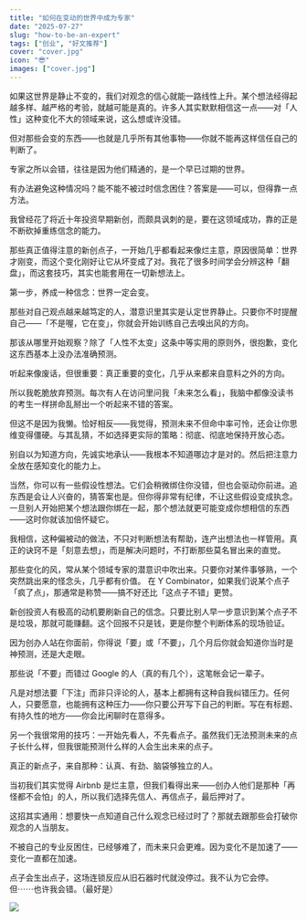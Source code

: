 ```yaml
---
title: "如何在变动的世界中成为专家"
date: "2025-07-27"
slug: "how-to-be-an-expert"
tags: ["创业", "好文推荐"]
cover: "cover.jpg"
icon: "😎"
images: ["cover.jpg"]
---
```

如果这世界是静止不变的，我们对观念的信心就能一路线性上升。某个想法经得起越多样、越严格的考验，就越可能是真的。许多人其实默默相信这一点——对「人性」这种变化不大的领域来说，这么想或许没错。



但对那些会变的东西——也就是几乎所有其他事物——你就不能再这样信任自己的判断了。



专家之所以会错，往往是因为他们精通的，是一个早已过期的世界。



有办法避免这种情况吗？能不能不被过时信念困住？答案是——可以，但得靠一点方法。



我曾经花了将近十年投资早期新创，而颇具讽刺的是，要在这领域成功，靠的正是不断砍掉重练信念的能力。



那些真正值得注意的新创点子，一开始几乎都看起来像烂主意，原因很简单：世界才刚变，而这个变化刚好让它从坏变成了对。我花了很多时间学会分辨这种「翻盘」，而这套技巧，其实也能套用在一切新想法上。



第一步，养成一种信念：世界一定会变。



那些对自己观点越来越笃定的人，潜意识里其实是认定世界静止。只要你不时提醒自己——「不是喔，它在变」，你就会开始训练自己去嗅出风的方向。



那该从哪里开始观察？除了「人性不太变」这条中等实用的原则外，很抱歉，变化这东西基本上没办法准确预测。



听起来像废话，但很重要：真正重要的变化，几乎从来都来自意料之外的方向。



所以我乾脆放弃预测。每次有人在访问里问我「未来怎么看」，我脑中都像没读书的考生一样拼命乱掰出一个听起来不错的答案。



但这不是因为我懒。恰好相反——我觉得，预测未来不但命中率可怜，还会让你思维变得僵硬。与其乱猜，不如选择更实际的策略：彻底、彻底地保持开放心态。



别自以为知道方向，先诚实地承认——我根本不知道哪边才是对的。然后把注意力全放在感知变化的能力上。



当然，你可以有一些假设性想法。它们会稍微绑住你没错，但也会驱动你前进。追东西是会让人兴奋的，猜答案也是。但你得非常有纪律，不让这些假设变成执念。
一旦别人开始把某个想法跟你绑在一起，那个想法就更可能变成你想相信的东西——这时你就该加倍怀疑它。



我相信，这种偏被动的做法，不只对判断想法有帮助，连产出想法也一样管用。真正的诀窍不是「刻意去想」，而是解决问题时，不打断那些莫名冒出来的直觉。



那些变化的风，常从某个领域专家的潜意识中吹出来。只要你对某件事够熟，一个突然跳出来的怪念头，几乎都有价值。
在 Y Combinator，如果我们说某个点子「疯了点」，那通常是称赞——搞不好还比「这点子不错」更赞。



新创投资人有极高的动机要刷新自己的信念。只要比别人早一步意识到某个点子不是垃圾，那就可能赚翻。这个回报不只是钱，更是你整个判断体系的现场验证。



因为创办人站在你面前，你得说「要」或「不要」，几个月后你就会知道你当时是神预测，还是大走眼。



那些说「不要」而错过 Google 的人（真的有几个），这笔帐会记一辈子。



凡是对想法要「下注」而非只评论的人，基本上都拥有这种自我纠错压力。任何人，只要愿意，也能拥有这种压力——你只要公开写下自己的判断。写在有标题、有持久性的地方——你会比闲聊时在意得多。



另一个我很常用的技巧：一开始先看人，不先看点子。虽然我们无法预测未来的点子长什么样，但我很能预测什么样的人会生出未来的点子。



真正的新点子，来自那种：认真、有劲、脑袋够独立的人。



当初我们其实觉得 Airbnb 是烂主意，但我们看得出来——创办人他们是那种「再怪都不会怕」的人，所以我们选择先信人、再信点子，最后押对了。



这招其实通用：想要快一点知道自己什么观念已经过时了？那就去跟那些会打破你观念的人当朋友。



不被自己的专业反困住，已经够难了，而未来只会更难。因为变化不是加速了——变化一直都在加速。



点子会生出点子，这场连锁反应从旧石器时代就没停过。我不认为它会停。
但⋯⋯也许我会错。（最好是）




![](https://prod-files-secure.s3.us-west-2.amazonaws.com/112d0858-5090-4d34-a606-b75eb8d65fd2/46476355-9cf3-4e99-9b7a-3531bc426380/1000202064.png?X-Amz-Algorithm=AWS4-HMAC-SHA256&X-Amz-Content-Sha256=UNSIGNED-PAYLOAD&X-Amz-Credential=ASIAZI2LB46677RCPOZQ%2F20251018%2Fus-west-2%2Fs3%2Faws4_request&X-Amz-Date=20251018T201357Z&X-Amz-Expires=3600&X-Amz-Security-Token=IQoJb3JpZ2luX2VjEBsaCXVzLXdlc3QtMiJGMEQCIARo%2B28fgCLXQZZ8MX%2Ft%2FoOqF%2FKQVcS4%2B%2B8IZq9jPnxXAiA1bD%2FiJrVmPiE6Zjrlyk1KU2fcHB6T6I9LgXFS5%2BVt%2BSqIBAjE%2F%2F%2F%2F%2F%2F%2F%2F%2F%2F8BEAAaDDYzNzQyMzE4MzgwNSIMdB%2BYKWqfTeIyiahgKtwDS3v1CCd0S%2FKcvHjVTK1j2dOKEGlEZATOK8sN8SVvoetBqyrPb%2F6tok2wQZd%2FW9aP0O2kdgGCKjW8kj%2BksLdtrjoyg686PLCo697Mm899MbIh8%2BSqjUPa0%2Fjz4jIdrc%2FXwJT2W0Pqg5g6HYj27Z3FidPdpulY1RdLVd6mktUe4Fh0YyPp1J%2BaAl%2Bpl05JuAcKBxpefGerXgDE9vdKxmJleKuYzM1WMR71cOqMbS6rUVUfIOOUFgF3G2fyi3YzEtIDmsXjy5enIZtGDLz0cke6Of53q%2Bf0L24lfHmSvvEovysA5bZ9Fm33b%2BicOkbdTvdAth7SflrtAnXBL%2BYKBCk1eUAA%2BQMhxKlRCYf8WJxn4mdGTBN%2FrujAyf%2FzlUcra0Ga6gIg5wZ6Dcn6nlIXkgjK3m7wPsDRkcV58mWDbzH13ewwrSEI1McmtB1QybwopNON0OVXEj2x23tzEakRB5AH%2B2aJ0%2Fz7tN0ESizyv9Eu8wUPXTTdQr1QpUVGTgdPVZnuhaeLWttIGbyuae42adveh2jcXVf2YzbDsTDvy%2FtvJagSZyyjKE1a5Lf0EzrYfShlWBy5tzu%2BGdFZBcCNT5ceFOIdsw48JK3GKouZ7O5ozSZbzYgNjh9dJJkVBh0wv8jPxwY6pgEhpqqfCWwZ9DCQ9yEFQ210B4ZpJgiGKFZSaDkJQ%2Fuc8mdn%2Br%2FbO4%2BSdDo8yuKAph%2Bey0lv6jMn0px70xWKDD97EX%2FNPzymHqUHMTNdNEWt1F5SmQYmQL0jITGk1WGfZNlVaO32r6rFwq0bwVcbnbFX4x29j0bTbEdnkPTi1rpJmKQKOgAMp8ej2j1%2B7OoSzRcMEMEH%2FvAJlqlQ8TVlbzlOtipH4%2B4V&X-Amz-Signature=98c21dfb90831ca33a34637af7f8fd23b9eb4786682988355e5d64b8d596280a&X-Amz-SignedHeaders=host&x-amz-checksum-mode=ENABLED&x-id=GetObject)

